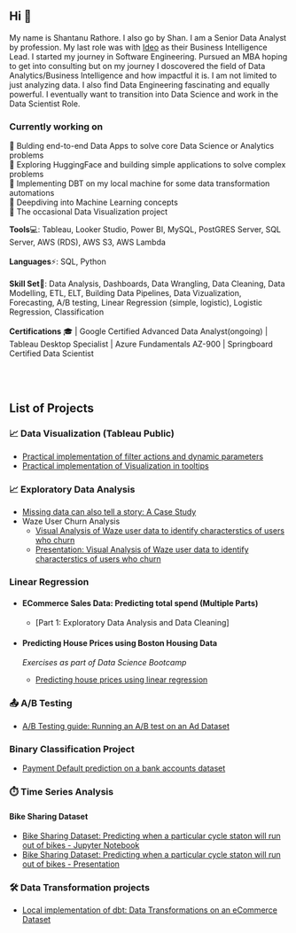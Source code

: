 ## Hi 👋
My name is Shantanu Rathore. I also go by Shan. 
I am a Senior Data Analyst by profession. My last role was with [Ideo](https://www.ideo.com) as their Business Intelligence Lead. I started my journey in Software Engineering. Pursued an MBA hoping to get into consulting but on my journey I doscovered the field of Data Analytics/Business Intelligence and how impactful it is. I am not limited to just analyzing data. I also find Data Engineering fascinating and equally powerful. I eventually want to transition into Data Science and work in the Data Scientist Role.

### Currently working on
🔭 Bulding end-to-end Data Apps to solve core Data Science or Analytics problems <br>
🔭 Exploring HuggingFace and building simple applications to solve complex problems <br>
🔭 Implementing DBT on my local machine for some data transformation automations <br>
🔭 Deepdiving into Machine Learning concepts <br>
🔭 The occasional Data Visualization project <br>

<strong>Tools</strong>💻: Tableau, Looker Studio, Power BI, MySQL, PostGRES Server, SQL Server, AWS (RDS), AWS S3, AWS Lambda
<br><br>
<strong>Languages</strong>⚡: SQL, Python
<br><br>
<strong>Skill Set</strong>🦾: Data Analysis, Dashboards, Data Wrangling, Data Cleaning, Data Modelling, ETL, ELT, Building Data Pipelines, Data Vizualization, Forecasting, A/B testing, Linear Regression (simple, logistic), Logistic Regression, Classification
<br><br>
<strong>Certifications</strong> 🎓 | Google Certified Advanced Data Analyst(ongoing) | Tableau Desktop Specialist | Azure Fundamentals AZ-900 | Springboard Certified Data Scientist

<br><br>
## List of Projects

### :chart_with_upwards_trend: Data Visualization (Tableau Public)
- [Practical implementation of filter actions and dynamic parameters](https://public.tableau.com/app/profile/shan.rathore/viz/NetflixAnalysis_17298226149380/Netflix-AnOverview)<br>
- [Practical implementation of Visualization in tooltips](https://public.tableau.com/app/profile/shan.rathore/viz/Netflix_analysis_17296641433150/GlobalOverview)<br>

### :chart_with_upwards_trend: Exploratory Data Analysis
- [Missing data can also tell a story: A Case Study](https://github.com/shantanurathore/Data_Cleaning_Case_Study/blob/main/Clean_Your_Data_GCDA.md)<br>
- Waze User Churn Analysis
  - [Visual Analysis of Waze user data to identify characterstics of users who churn](https://github.com/shantanurathore/WazeUserChurnAnalysis/blob/main/Waze_User_Data_EDA.ipynb)<br>
  - [Presentation: Visual Analysis of Waze user data to identify characterstics of users who churn](https://github.com/shantanurathore/WazeUserChurnAnalysis/blob/main/WazeUserChurnAnalysisEDA.pdf)<br>

### Linear Regression
- #### ECommerce Sales Data: Predicting total spend (Multiple Parts)
   - [Part 1: Exploratory Data Analysis and Data Cleaning]<br>

- #### Predicting House Prices using Boston Housing Data
  *Exercises as part of Data Science Bootcamp*<br>
   - [Predicting house prices using linear regression](https://github.com/shantanurathore/SpringBoardExercises/blob/master/Mini_Project_Linear_Regression.ipynb)<br>

### 📤 A/B Testing

- [A/B Testing guide: Running an A/B test on an Ad Dataset](https://github.com/shantanurathore/AB_Testing_guide/blob/main/AB_testing_guide.md)<br>

### Binary Classification Project

- [Payment Default prediction on a bank accounts dataset](https://github.com/shantanurathore/Payment-Default-Prediction/blob/master/DataClean_Pandas1.ipynb)<br>

### :stopwatch: Time Series Analysis

#### Bike Sharing Dataset
- [Bike Sharing Dataset: Predicting when a particular cycle staton will run out of bikes - Jupyter Notebook](https://github.com/shantanurathore/TimeSeries-Analysis-on-bike-sharing-data/blob/master/Capstone2_prod.ipynb)<br>
- [Bike Sharing Dataset: Predicting when a particular cycle staton will run out of bikes - Presentation](https://github.com/shantanurathore/TimeSeries-Analysis-on-bike-sharing-data/blob/master/Bike%20Sharing%20Data.pptx)<br>

### :hammer_and_wrench: Data Transformation projects

- [Local implementation of dbt: Data Transformations on an eCommerce Dataset](https://github.com/shantanurathore/dbt_ecommerce_project)<br>


<!--
**shantanurathore/shantanurathore** is a ✨ _special_ ✨ repository because its `README.md` (this file) appears on your GitHub profile.

Here are some ideas to get you started:

- 🔭 I’m currently working on ...
- 🌱 I’m currently learning ...
- 👯 I’m looking to collaborate on ...
- 🤔 I’m looking for help with ...
- 💬 Ask me about ...
- 📫 How to reach me: ...
- 😄 Pronouns: ...
- ⚡ Fun fact: ...
-->
